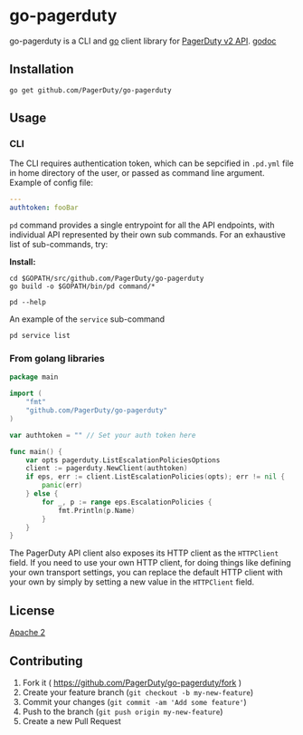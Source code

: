 # go-pagerduty

go-pagerduty is a CLI and [go](https://golang.org/) client library for [PagerDuty v2 API](https://v2.developer.pagerduty.com/v2/page/api-reference).
[godoc](http://godoc.org/github.com/PagerDuty/go-pagerduty)

## Installation

```
go get github.com/PagerDuty/go-pagerduty
```

## Usage

### CLI

The CLI requires authentication token, which can be sepcified in `.pd.yml`
file in home directory of the user, or passed as command line argument.
Example of config file:

```yaml
---
authtoken: fooBar
```

`pd` command provides a single entrypoint for all the API endpoints, with individual
API represented by their own sub commands. For an exhaustive list of sub-commands, try:

__Install:__
```
cd $GOPATH/src/github.com/PagerDuty/go-pagerduty
go build -o $GOPATH/bin/pd command/*
```

```
pd --help
```

An example of the `service` sub-command

```
pd service list
```


### From golang libraries

```go
package main

import (
	"fmt"
	"github.com/PagerDuty/go-pagerduty"
)

var	authtoken = "" // Set your auth token here

func main() {
	var opts pagerduty.ListEscalationPoliciesOptions
	client := pagerduty.NewClient(authtoken)
	if eps, err := client.ListEscalationPolicies(opts); err != nil {
		panic(err)
	} else {
		for _, p := range eps.EscalationPolicies {
			fmt.Println(p.Name)
		}
	}
}
```

The PagerDuty API client also exposes its HTTP client as the `HTTPClient` field.
If you need to use your own HTTP client, for doing things like defining your own
transport settings, you can replace the default HTTP client with your own by
simply by setting a new value in the `HTTPClient` field.

## License
[Apache 2](http://www.apache.org/licenses/LICENSE-2.0)

## Contributing

1. Fork it ( https://github.com/PagerDuty/go-pagerduty/fork )
2. Create your feature branch (`git checkout -b my-new-feature`)
3. Commit your changes (`git commit -am 'Add some feature'`)
4. Push to the branch (`git push origin my-new-feature`)
5. Create a new Pull Request
